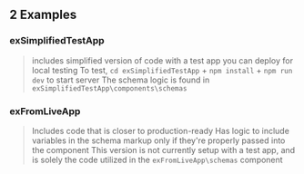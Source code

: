 ## 2 Examples
### exSimplifiedTestApp
> includes simplified version of code with a test app you can deploy for local testing
> To test, `cd exSimplifiedTestApp` + `npm install` + `npm run dev` to start server
> The schema logic is found in `exSimplifiedTestApp\components\schemas`
### exFromLiveApp
> Includes code that is closer to production-ready
> Has logic to include variables in the schema markup only if they're properly passed into the component
> This version is not currently setup with a test app, and is solely the code utilized in the `exFromLiveApp\schemas` component

